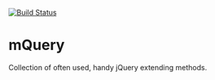 [![Build Status](https://travis-ci.org/mexn/mQuery.svg?branch=master)](https://travis-ci.org/mexn/mQuery)

mQuery
======

Collection of often used, handy jQuery extending methods.
